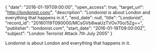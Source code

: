 {
  "date": "2016-01-19T09:00:00", 
  "open_access": true, 
  "target_url": "http://londonist.com/", 
  "description": "Londonist is about London and everything that happens in it.", 
  "end_date": null, 
  "title": "Londonist", 
  "record_id": "20160119T090000/MCsGVb8waUzTVOv70o/5Zg==", 
  "publisher": "londonist.com", 
  "start_date": "2016-01-19T09:00:00Z", 
  "subject": "London Terrorist Attack 7th July 2005"
}

Londonist is about London and everything that happens in it.